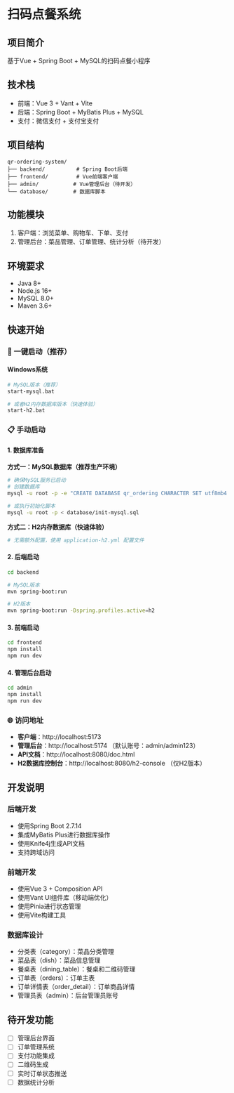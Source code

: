 # 扫码点餐系统

## 项目简介
基于Vue + Spring Boot + MySQL的扫码点餐小程序

## 技术栈
- 前端：Vue 3 + Vant + Vite
- 后端：Spring Boot + MyBatis Plus + MySQL
- 支付：微信支付 + 支付宝支付

## 项目结构
```
qr-ordering-system/
├── backend/          # Spring Boot后端
├── frontend/         # Vue前端客户端
├── admin/           # Vue管理后台（待开发）
└── database/        # 数据库脚本
```

## 功能模块
1. 客户端：浏览菜单、购物车、下单、支付
2. 管理后台：菜品管理、订单管理、统计分析（待开发）

## 环境要求
- Java 8+
- Node.js 16+
- MySQL 8.0+
- Maven 3.6+

## 快速开始

### 🚀 一键启动（推荐）

#### Windows系统
```bash
# MySQL版本（推荐）
start-mysql.bat

# 或者H2内存数据库版本（快速体验）
start-h2.bat
```

### 📋 手动启动

#### 1. 数据库准备

**方式一：MySQL数据库（推荐生产环境）**
```bash
# 确保MySQL服务已启动
# 创建数据库
mysql -u root -p -e "CREATE DATABASE qr_ordering CHARACTER SET utf8mb4 COLLATE utf8mb4_unicode_ci;"

# 或执行初始化脚本
mysql -u root -p < database/init-mysql.sql
```

**方式二：H2内存数据库（快速体验）**
```bash
# 无需额外配置，使用 application-h2.yml 配置文件
```

#### 2. 后端启动
```bash
cd backend

# MySQL版本
mvn spring-boot:run

# H2版本
mvn spring-boot:run -Dspring.profiles.active=h2
```

#### 3. 前端启动
```bash
cd frontend
npm install
npm run dev
```

#### 4. 管理后台启动
```bash
cd admin
npm install  
npm run dev
```

### 🌐 访问地址
- **客户端**：http://localhost:5173
- **管理后台**：http://localhost:5174 （默认账号：admin/admin123）
- **API文档**：http://localhost:8080/doc.html
- **H2数据库控制台**：http://localhost:8080/h2-console （仅H2版本）

## 开发说明

### 后端开发
- 使用Spring Boot 2.7.14
- 集成MyBatis Plus进行数据库操作
- 使用Knife4j生成API文档
- 支持跨域访问

### 前端开发
- 使用Vue 3 + Composition API
- 使用Vant UI组件库（移动端优化）
- 使用Pinia进行状态管理
- 使用Vite构建工具

### 数据库设计
- 分类表（category）：菜品分类管理
- 菜品表（dish）：菜品信息管理  
- 餐桌表（dining_table）：餐桌和二维码管理
- 订单表（orders）：订单主表
- 订单详情表（order_detail）：订单商品详情
- 管理员表（admin）：后台管理员账号

## 待开发功能
- [ ] 管理后台界面
- [ ] 订单管理系统
- [ ] 支付功能集成
- [ ] 二维码生成
- [ ] 实时订单状态推送
- [ ] 数据统计分析